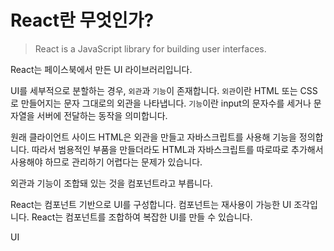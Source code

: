 # React란 무엇인가?

> React is a JavaScript library for building user interfaces.

React는 페이스북에서 만든 UI 라이브러리입니다.

UI를 세부적으로 분할하는 경우, `외관`과 `기능`이 존재합니다. `외관`이란 HTML 또는 CSS로 만들어지는 문자 그대로의 외관을 나타냅니다. `기능`이란 input의 문자수를 세거나 문자열을 서버에 전달하는 동작을 의미합니다.

원래 클라이언트 사이드 HTML은 외관을 만들고 자바스크립트를 사용해 기능을 정의합니다. 따라서 범용적인 부품을 만들더라도 HTML과 자바스크립트를 따로따로 추가해서 사용해야 하므로 관리하기 어렵다는 문제가 있습니다.

외관과 기능이 조합돼 있는 것을 컴포넌트라고 부릅니다.

React는 컴포넌트 기반으로 UI를 구성합니다. 컴포넌트는 재사용이 가능한 UI 조각입니다. React는 컴포넌트를 조합하여 복잡한 UI를 만들 수 있습니다.

UI
